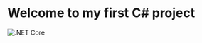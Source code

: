 # Welcome to my first C# project

![.NET Core](https://github.com/alexstine/first-c-sharp/workflows/.NET%20Core/badge.svg)